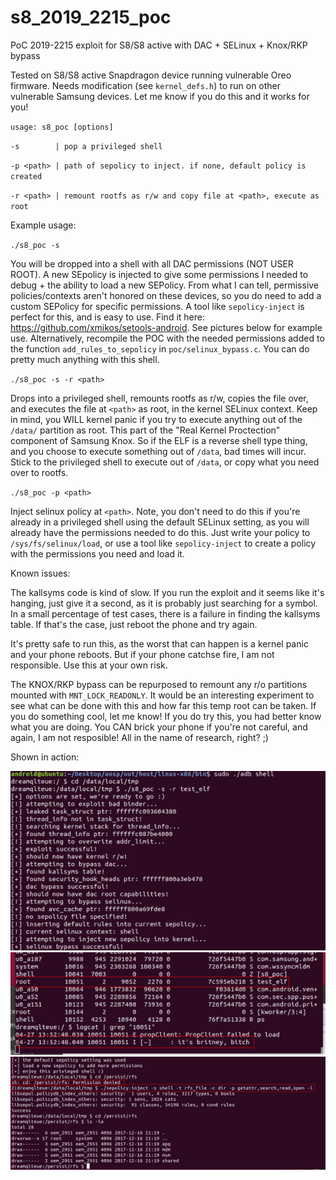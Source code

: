# s8_2019_2215_poc
PoC 2019-2215 exploit for S8/S8 active with DAC + SELinux + Knox/RKP bypass

Tested on S8/S8 active Snapdragon device running vulnerable Oreo firmware. 
Needs modification (see `kernel_defs.h`) to run on other vulnerable Samsung devices. 
Let me know if you do this and it works for you! 

`usage: s8_poc [options]`

`-s        | pop a privileged shell`

`-p <path> | path of sepolicy to inject. if none, default policy is created`

`-r <path> | remount rootfs as r/w and copy file at <path>, execute as root`


Example usage:

`./s8_poc -s`

You will be dropped into a shell with all DAC permissions (NOT USER ROOT). A new SEpolicy is injected to give some permissions I needed to debug + the ability to load a new SEPolicy. From what I can tell, permissive policies/contexts aren't honored on these devices, so you do need to add a custom SEPolicy for specific permissions. A tool like `sepolicy-inject` is perfect for this, and is easy to use. Find it here: https://github.com/xmikos/setools-android. See pictures below for example use. Alternatively, recompile the POC with the needed permissions added to the function `add_rules_to_sepolicy` in `poc/selinux_bypass.c`. You can do pretty much anything with this shell. 

`./s8_poc -s -r <path>`

Drops into a privileged shell, remounts rootfs as r/w, copies the file over, and executes the file at `<path>` as root, in the kernel SELinux context. Keep in mind, you WILL kernel panic if you try to execute anything out of the `/data/` partition as root. This part of the "Real Kernel Proctection" component of Samsung Knox. So if the ELF is a reverse shell type thing, and you choose to execute something out of `/data`, bad times will incur. Stick to the privileged shell to execute out of `/data`, or copy what you need over to rootfs. 

`./s8_poc -p <path>`

Inject selinux policy at `<path>`. Note, you don't need to do this if you're already in a privileged shell using the default SELinux setting, as you will already have the permissions needed to do this. Just write your policy to `/sys/fs/selinux/load`, or use a tool like `sepolicy-inject` to create a policy with the permissions you need and load it.


Known issues:

The kallsyms code is kind of slow. If you run the exploit and it seems like it's hanging, just give it a second, as it is probably just searching for a symbol. In a small percentage of test cases, there is a failure in finding the kallsyms table. If that's the case, just reboot the phone and try again. 

It's pretty safe to run this, as the worst that can happen is a kernel panic and your phone reboots. But if your phone catchse fire, I am not responsible. Use this at your own risk. 

The KNOX/RKP bypass can be repurposed to remount any r/o partitions mounted with `MNT_LOCK_READONLY`. It would be an interesting experiment to see what can be done with this and how far this temp root can be taken. If you do something cool, let me know! If you do try this, you had better know what you are doing. You CAN brick your phone if you're not careful, and again, I am not resposible! All in the name of research, right? ;)

Shown in action:


![Alt text](images/example_usage.png?raw=true "Title")
![Alt text](images/root_lol.png?raw=true "Title")
![Alt text](images/selinux_load.png?raw=true "Title")